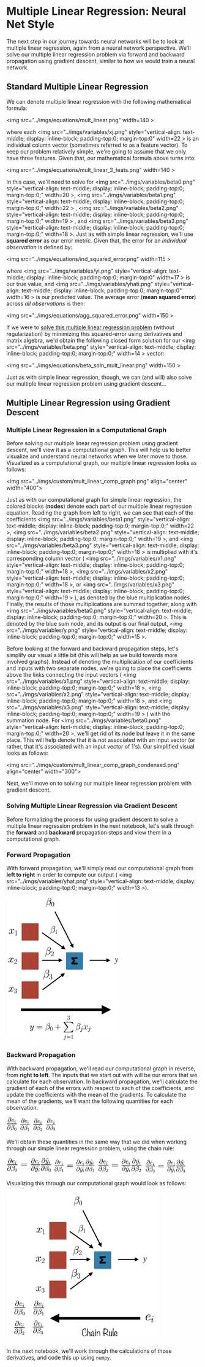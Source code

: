 # Multiple Linear Regression: Neural Net Style

The next step in our journey towards neural networks will be to look at multiple linear regression, again from a neural network perspective. We'll solve our multiple linear regression problem via forward and backward propagation using gradient descent, similar to how we would train a neural network. 

## Standard Multiple Linear Regression

We can denote multiple linear regression with the following mathematical formula: 

<img src="../imgs/equations/mult_linear.png" width=140 \>

where each 
<img src="../imgs/variables/xj.png" style="vertical-align: text-middle; display: inline-block; padding-top:0; margin-top:0" width=22 \> 
is an individual column vector (sometimes referred to as a feature vector). To keep our problem relatively simple, we're going to assume that we only have three features. Given that, our mathematical formula above turns into: 

<img src="../imgs/equations/mult_linear_3_feats.png" width=140 \>

In this case, we'll need to solve for 
<img src="../imgs/variables/beta0.png" style="vertical-align: text-middle; display: inline-block; padding-top:0; margin-top:0;" width=20 \>, 
<img src="../imgs/variables/beta1.png" style="vertical-align: text-middle; display: inline-block; padding-top:0; margin-top:0;" width=22 \> , 
<img src="../imgs/variables/beta2.png" style="vertical-align: text-middle; display: inline-block; padding-top:0; margin-top:0;" width=19 \> , 
and
<img src="../imgs/variables/beta3.png" style="vertical-align: text-middle; display: inline-block; padding-top:0; margin-top:0;" width=18 \>. Just as with simple linear regression, we'll use **squared error** as our error metric. Given that, the error for an *individual observation* is defined by: 

<img src="../imgs/equations/ind_squared_error.png" width=115 \>

where 
<img src="../imgs/variables/yi.png" style="vertical-align: text-middle; display: inline-block; padding-top:0; margin-top:0" width=17 \> 
is our true value, and 
<img src="../imgs/variables/yhati.png" style="vertical-align: text-middle; display: inline-block; padding-top:0; margin-top:0" width=16 \> 
is our predicted value. The average error (**mean squared error**) across *all observations* is then: 

<img src="../imgs/equations/agg_squared_error.png" width=150 \>

If we were to [solve this multiple linear regression problem](https://isites.harvard.edu/fs/docs/icb.topic515975.files/OLSDerivation.pdf) (without regularization) by minimizing this squared-error using derivatives and matrix algebra, we'd obtain the following closed form solution for our
<img src="../imgs/variables/beta.png" style="vertical-align: text-middle; display: inline-block; padding-top:0; margin-top:0;" width=14 \>
vector: 

<img src="../imgs/equations/beta_soln_mult_linear.png" width=150 \>

Just as with simple linear regression, though, we can (and will) also solve our multiple linear regression problem using gradient descent...

## Multiple Linear Regression using Gradient Descent

### Multiple Linear Regression in a Computational Graph

Before solving our multiple linear regression problem using gradient descent, we'll view it as a computational graph. This will help us to better visualize and understand neural networks when we later move to those. Visualized as a computational graph, our multiple linear regression looks as follows: 

<img src="../imgs/custom/mult_linear_comp_graph.png" align="center" width="400"\>

Just as with our computational graph for simple linear regression, the colored blocks (**nodes**) denote each part of our multiple linear regression equation. Reading the graph from left to right, we can see that each of the coefficients 
<img src="../imgs/variables/beta1.png" style="vertical-align: text-middle; display: inline-block; padding-top:0; margin-top:0;" width=22 \>, 
<img src="../imgs/variables/beta2.png" style="vertical-align: text-middle; display: inline-block; padding-top:0; margin-top:0;" width=19 \>, 
and 
<img src="../imgs/variables/beta3.png" style="vertical-align: text-middle; display: inline-block; padding-top:0; margin-top:0;" width=18 \> 
is multiplied with it's corresponding column vector (
<img src="../imgs/variables/x1.png" style="vertical-align: text-middle; display: inline-block; padding-top:0; margin-top:0;" width=18 \>, 
<img src="../imgs/variables/x2.png" style="vertical-align: text-middle; display: inline-block; padding-top:0; margin-top:0;" width=18 \>, 
or
<img src="../imgs/variables/x3.png" style="vertical-align: text-middle; display: inline-block; padding-top:0; margin-top:0;" width=19 \>
), 
as denoted by the blue multiplication nodes. Finally, the results of those multiplications are summed together, along with 
<img src="../imgs/variables/beta0.png" style="vertical-align: text-middle; display: inline-block; padding-top:0; margin-top:0;" width=20 \>. This is denoted by the blue sum node, and its output is our final output, 
<img src="../imgs/variables/y.png" style="vertical-align: text-middle; display: inline-block; padding-top:0; margin-top:0;" width=15 \>. 

Before looking at the forward and backward propagation steps, let's simplify our visual a little bit (this will help as we build towards more involved graphs). Instead of denoting the multiplication of our coefficients and inputs with two separate nodes, we're going to place the coefficients above the links connecting the input vectors (
<img src="../imgs/variables/x1.png" style="vertical-align: text-middle; display: inline-block; padding-top:0; margin-top:0;" width=18 \>, 
<img src="../imgs/variables/x2.png" style="vertical-align: text-middle; display: inline-block; padding-top:0; margin-top:0;" width=18 \>, 
and
<img src="../imgs/variables/x3.png" style="vertical-align: text-middle; display: inline-block; padding-top:0; margin-top:0;" width=19 \>
) with the summation node. For 
<img src="../imgs/variables/beta0.png" style="vertical-align: text-middle; display: inline-block; padding-top:0; margin-top:0;" width=20 \>, we'll get rid of its node but leave it in the same place. This will help denote that it is not associated with an input vector (or rather, that it's associated with an input vector of 1's). Our simplified visual looks as follows: 

<img src="../imgs/custom/mult_linear_comp_graph_condensed.png" align="center" width="300"\>

Next, we'll move on to solving our multiple linear regression problem with gradient descent. 

### Solving Multiple Linear Regression via Gradient Descent 

Before formalizing the process for using gradient descent to solve a multiple linear regression problem in the next notebook, let's walk through the **forward** and **backward** propagation steps and view them in a computational graph. 

### Forward Propagation

With forward propagation, we'll simply read our computational graph from **left to right** in order to compute our output (
<img src="../imgs/variables/yhat.png" style="vertical-align: text-middle; display: inline-block; padding-top:0; margin-top:0;" width=13 \>).

<img src="../imgs/custom/mult_linear_comp_graph_condensed_forprop.png" width=300\>

### Backward Propagation

With backward propagation, we'll read our computational graph in reverse, from **right to left**. The inputs that we start out with will be our errors that we calculate for each observation. In backward propagation, we'll calculate the gradient of each of the errors with respect to each of the coefficients, and update the coefficients with the mean of the gradients. To calculate the mean of the gradients, we'll want the following quantities for each observation: 

<img src="../imgs/derivatives/ei_beta0.png" width=30\>
<img src="../imgs/derivatives/ei_beta1.png" width=30\>
<img src="../imgs/derivatives/ei_beta2.png" width=30\>
<img src="../imgs/derivatives/ei_beta3.png" width=30\>

We'll obtain these quantities in the same way that we did when working through our simple linear regression problem, using the chain rule: 

<img src="../imgs/derivatives/ei_beta0_chain.png" width=120\>
<img src="../imgs/derivatives/ei_beta1_chain.png" width=110\>
<img src="../imgs/derivatives/ei_beta2_chain.png" width=120\>
<img src="../imgs/derivatives/ei_beta3_chain.png" width=110\>

Visualizing this through our computational graph would look as follows: 

<img src="../imgs/custom/mult_linear_comp_graph_condensed_backprop.png" width=400\>

In the next notebook, we'll work through the calculations of those derivatives, and code this up using `numpy`. 